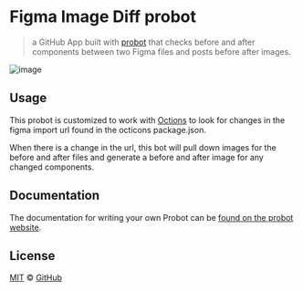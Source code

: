 # Figma Image Diff probot

> a GitHub App built with [probot](https://github.com/probot/probot) that checks before and after components between two Figma files and posts before after images.

![image](https://user-images.githubusercontent.com/54012/38582457-a76db572-3cc4-11e8-8b95-34345c8beab8.png)

## Usage

This probot is customized to work with [Octions](https://github.com/primer/octicons) to look for changes in the figma import url found in the octicons package.json.

When there is a change in the url, this bot will pull down images for the before and after files and generate a before and after image for any changed components.

## Documentation

The documentation for writing your own Probot can be [found on the probot website](https://probot.github.io/).

## License

[MIT](./LICENSE) &copy; [GitHub](https://github.com/)
